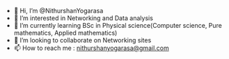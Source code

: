 - 👋 Hi, I’m @NithurshanYogarasa
- 👀 I’m interested in Networking and Data analysis
- 🌱 I’m currently learning BSc in Physical science(Computer science, Pure mathematics, Applied mathematics)
- 💞️ I’m looking to collaborate on Networking sites
- 📫 How to reach me : nithurshanyogarasa@gmail.com

<!---
NithurshanYogarasa/NithurshanYogarasa is a ✨ special ✨ repository because its `README.md` (this file) appears on your GitHub profile.
You can click the Preview link to take a look at your changes.
--->

